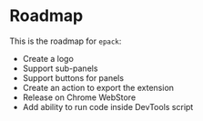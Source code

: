 # Roadmap

This is the roadmap for `epack`:

- Create a logo
- Support sub-panels
- Support buttons for panels
- Create an action to export the extension
- Release on Chrome WebStore
- Add ability to run code inside DevTools script
